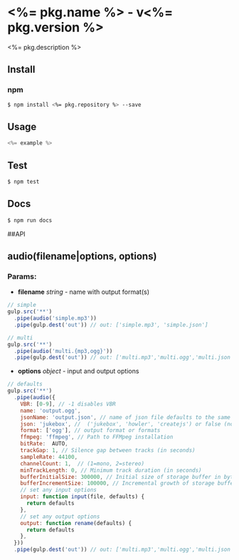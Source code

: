 <%= pkg.name %> - v<%= pkg.version %>
===

<%= pkg.description %>
## Install

### npm
```bash
$ npm install <%= pkg.repository %> --save
```
## Usage

```js
<%= example %>
```
## Test
```bash
$ npm test
```

## Docs
```bash
$ npm run docs
```

##API
## audio(filename|options, options)

### Params:

* **filename** *string* - name with output format(s)
```js
// simple
gulp.src('**')
  .pipe(audio('simple.mp3'))
  .pipe(gulp.dest('out')) // out: ['simple.mp3', 'simple.json']

// multi
gulp.src('**')
  .pipe(audio('multi.{mp3,ogg}'))
  .pipe(gulp.dest('out')) // out: ['multi.mp3','multi.ogg','multi.json']

```

* **options** *object* - input and output options
```js
// defaults
gulp.src('**')
  .pipe(audio({
    VBR: [0-9], // -1 disables VBR
    name: 'output.ogg',
    jsonName: 'output.json', // name of json file defaults to the same as name
    json: 'jukebox', //  ('jukebox', 'howler', 'createjs') or false (no json)
    format: ['ogg'], // output format or formats
    ffmpeg: 'ffmpeg', // Path to FFMpeg installation
    bitRate:  AUTO,
    trackGap: 1, // Silence gap between tracks (in seconds)
    sampleRate: 44100,
    channelCount: 1,  // (1=mono, 2=stereo)
    minTrackLength: 0, // Minimum track duration (in seconds)
    bufferInitialSize: 300000, // Initial size of storage buffer in bytes
    bufferIncrementSize: 100000, //	Incremental growth of storage buffer in bytes.
    // set any input options
    input: function input(file, defaults) {
      return defaults
    },
    // set any output options
    output: function rename(defaults) {
      return defaults
    },
  }))
  .pipe(gulp.dest('out')) // out: ['multi.mp3','multi.ogg','multi.json']

```
